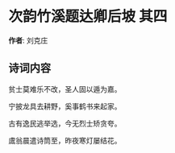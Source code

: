 # 次韵竹溪题达卿后坡  其四

**作者**: 刘克庄

## 诗词内容

贫士莫难乐不改，圣人固以遁为嘉。

宁披龙具去耕野，奚事鹤书来起家。

古有逸民逃举选，今无烈士矫贪夸。

鬳翁晨遣诗筒至，昨夜寒灯屡结花。


